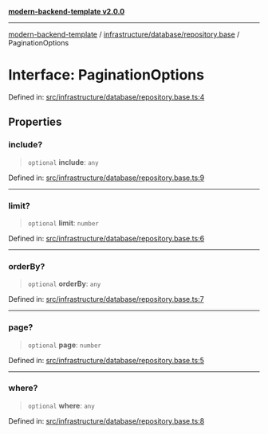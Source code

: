[**modern-backend-template v2.0.0**](../../../../README.md)

***

[modern-backend-template](../../../../modules.md) / [infrastructure/database/repository.base](../README.md) / PaginationOptions

# Interface: PaginationOptions

Defined in: [src/infrastructure/database/repository.base.ts:4](https://github.com/maemreyo/saas-4cus-nodejs/blob/1a77de11cd6eaefe66c31c7f5de281673fc25ce5/src/infrastructure/database/repository.base.ts#L4)

## Properties

### include?

> `optional` **include**: `any`

Defined in: [src/infrastructure/database/repository.base.ts:9](https://github.com/maemreyo/saas-4cus-nodejs/blob/1a77de11cd6eaefe66c31c7f5de281673fc25ce5/src/infrastructure/database/repository.base.ts#L9)

***

### limit?

> `optional` **limit**: `number`

Defined in: [src/infrastructure/database/repository.base.ts:6](https://github.com/maemreyo/saas-4cus-nodejs/blob/1a77de11cd6eaefe66c31c7f5de281673fc25ce5/src/infrastructure/database/repository.base.ts#L6)

***

### orderBy?

> `optional` **orderBy**: `any`

Defined in: [src/infrastructure/database/repository.base.ts:7](https://github.com/maemreyo/saas-4cus-nodejs/blob/1a77de11cd6eaefe66c31c7f5de281673fc25ce5/src/infrastructure/database/repository.base.ts#L7)

***

### page?

> `optional` **page**: `number`

Defined in: [src/infrastructure/database/repository.base.ts:5](https://github.com/maemreyo/saas-4cus-nodejs/blob/1a77de11cd6eaefe66c31c7f5de281673fc25ce5/src/infrastructure/database/repository.base.ts#L5)

***

### where?

> `optional` **where**: `any`

Defined in: [src/infrastructure/database/repository.base.ts:8](https://github.com/maemreyo/saas-4cus-nodejs/blob/1a77de11cd6eaefe66c31c7f5de281673fc25ce5/src/infrastructure/database/repository.base.ts#L8)
